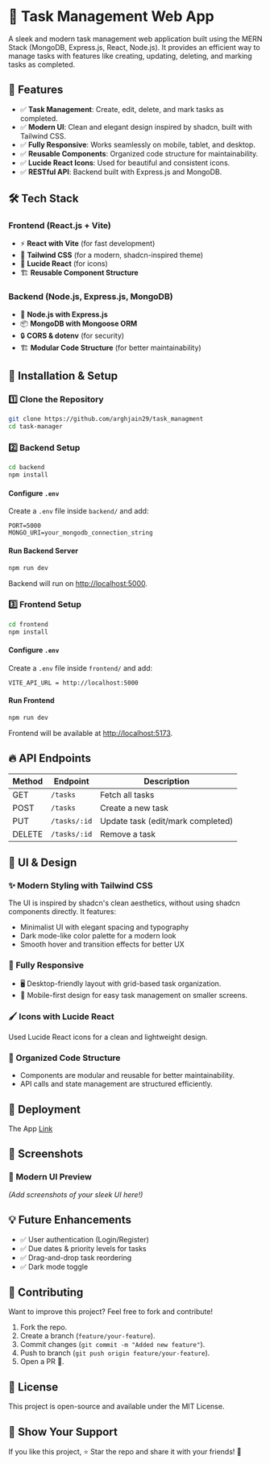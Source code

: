 # 📝 Task Management Web App

A sleek and modern task management web application built using the MERN Stack (MongoDB, Express.js, React, Node.js). It provides an efficient way to manage tasks with features like creating, updating, deleting, and marking tasks as completed.

## 🚀 Features

- ✅ **Task Management**: Create, edit, delete, and mark tasks as completed.
- ✅ **Modern UI**: Clean and elegant design inspired by shadcn, built with Tailwind CSS.
- ✅ **Fully Responsive**: Works seamlessly on mobile, tablet, and desktop.
- ✅ **Reusable Components**: Organized code structure for maintainability.
- ✅ **Lucide React Icons**: Used for beautiful and consistent icons.
- ✅ **RESTful API**: Backend built with Express.js and MongoDB.

## 🛠️ Tech Stack

### Frontend (React.js + Vite)

- ⚡ **React with Vite** (for fast development)
- 🎨 **Tailwind CSS** (for a modern, shadcn-inspired theme)
- 🔗 **Lucide React** (for icons)
- 🏗 **Reusable Component Structure**

### Backend (Node.js, Express.js, MongoDB)

- 🚀 **Node.js with Express.js**
- 📦 **MongoDB with Mongoose ORM**
- 🔒 **CORS & dotenv** (for security)
- 🏗 **Modular Code Structure** (for better maintainability)

## 🎯 Installation & Setup

### 1️⃣ Clone the Repository

```sh
git clone https://github.com/arghjain29/task_managment
cd task-manager
```

### 2️⃣ Backend Setup

```sh
cd backend
npm install
```

#### Configure `.env`

Create a `.env` file inside `backend/` and add:

```env
PORT=5000
MONGO_URI=your_mongodb_connection_string
```

#### Run Backend Server

```sh
npm run dev
```

Backend will run on [http://localhost:5000](http://localhost:5000).

### 3️⃣ Frontend Setup

```sh
cd frontend
npm install
```

#### Configure `.env`

Create a `.env` file inside `frontend/` and add:

```env
VITE_API_URL = http://localhost:5000
```

#### Run Frontend

```sh
npm run dev
```

Frontend will be available at [http://localhost:5173](http://localhost:5173).

## 🔥 API Endpoints

| Method | Endpoint       | Description                  |
|--------|----------------|------------------------------|
| GET    | `/tasks`       | Fetch all tasks             |
| POST   | `/tasks`       | Create a new task           |
| PUT    | `/tasks/:id`   | Update task (edit/mark completed) |
| DELETE | `/tasks/:id`   | Remove a task               |

## 🎨 UI & Design

### ✨ Modern Styling with Tailwind CSS

The UI is inspired by shadcn's clean aesthetics, without using shadcn components directly. It features:

- Minimalist UI with elegant spacing and typography
- Dark mode-like color palette for a modern look
- Smooth hover and transition effects for better UX

### 📱 Fully Responsive

- 🖥️ Desktop-friendly layout with grid-based task organization.
- 📱 Mobile-first design for easy task management on smaller screens.

### 🖌 Icons with Lucide React

Used Lucide React icons for a clean and lightweight design.

### 🔗 Organized Code Structure

- Components are modular and reusable for better maintainability.
- API calls and state management are structured efficiently.

## 🚀 Deployment

The App [Link]()

## 📸 Screenshots

### 🎨 Modern UI Preview

*(Add screenshots of your sleek UI here!)*

## 💡 Future Enhancements

- ✅ User authentication (Login/Register)
- ✅ Due dates & priority levels for tasks
- ✅ Drag-and-drop task reordering
- ✅ Dark mode toggle

## 🤝 Contributing

Want to improve this project? Feel free to fork and contribute!

1. Fork the repo.
2. Create a branch (`feature/your-feature`).
3. Commit changes (`git commit -m "Added new feature"`).
4. Push to branch (`git push origin feature/your-feature`).
5. Open a PR 🎉.

## 📄 License

This project is open-source and available under the MIT License.

## 🌟 Show Your Support

If you like this project, ⭐ Star the repo and share it with your friends! 🚀
